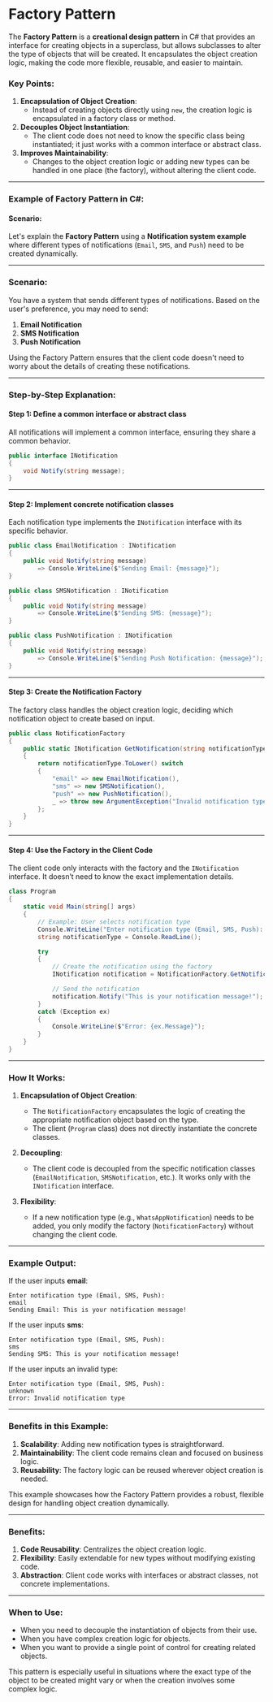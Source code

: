 # Factory Pattern

The **Factory Pattern** is a **creational design pattern** in C# that provides an interface for creating objects in a superclass, but allows subclasses to alter the type of objects that will be created. It encapsulates the object creation logic, making the code more flexible, reusable, and easier to maintain.

### Key Points:
1. **Encapsulation of Object Creation**:
   - Instead of creating objects directly using `new`, the creation logic is encapsulated in a factory class or method.
2. **Decouples Object Instantiation**:
   - The client code does not need to know the specific class being instantiated; it just works with a common interface or abstract class.
3. **Improves Maintainability**:
   - Changes to the object creation logic or adding new types can be handled in one place (the factory), without altering the client code.

---

### Example of Factory Pattern in C#:

#### Scenario:
Let's explain the **Factory Pattern** using a **Notification system example** where different types of notifications (`Email`, `SMS`, and `Push`) need to be created dynamically.

---

### Scenario:
You have a system that sends different types of notifications. Based on the user's preference, you may need to send:
1. **Email Notification**
2. **SMS Notification**
3. **Push Notification**

Using the Factory Pattern ensures that the client code doesn't need to worry about the details of creating these notifications.

---

### Step-by-Step Explanation:

#### Step 1: Define a common interface or abstract class
All notifications will implement a common interface, ensuring they share a common behavior.

```csharp
public interface INotification
{
    void Notify(string message);
}
```

---

#### Step 2: Implement concrete notification classes
Each notification type implements the `INotification` interface with its specific behavior.

```csharp
public class EmailNotification : INotification
{
    public void Notify(string message) 
        => Console.WriteLine($"Sending Email: {message}");
}

public class SMSNotification : INotification
{
    public void Notify(string message) 
        => Console.WriteLine($"Sending SMS: {message}");
}

public class PushNotification : INotification
{
    public void Notify(string message) 
        => Console.WriteLine($"Sending Push Notification: {message}");
}
```

---

#### Step 3: Create the Notification Factory
The factory class handles the object creation logic, deciding which notification object to create based on input.

```csharp
public class NotificationFactory
{
    public static INotification GetNotification(string notificationType)
    {
        return notificationType.ToLower() switch
        {
            "email" => new EmailNotification(),
            "sms" => new SMSNotification(),
            "push" => new PushNotification(),
            _ => throw new ArgumentException("Invalid notification type")
        };
    }
}
```

---

#### Step 4: Use the Factory in the Client Code
The client code only interacts with the factory and the `INotification` interface. It doesn’t need to know the exact implementation details.

```csharp
class Program
{
    static void Main(string[] args)
    {
        // Example: User selects notification type
        Console.WriteLine("Enter notification type (Email, SMS, Push): ");
        string notificationType = Console.ReadLine();

        try
        {
            // Create the notification using the factory
            INotification notification = NotificationFactory.GetNotification(notificationType);

            // Send the notification
            notification.Notify("This is your notification message!");
        }
        catch (Exception ex)
        {
            Console.WriteLine($"Error: {ex.Message}");
        }
    }
}
```

---

### How It Works:

1. **Encapsulation of Object Creation**:
   - The `NotificationFactory` encapsulates the logic of creating the appropriate notification object based on the type.
   - The client (`Program` class) does not directly instantiate the concrete classes.

2. **Decoupling**:
   - The client code is decoupled from the specific notification classes (`EmailNotification`, `SMSNotification`, etc.). It works only with the `INotification` interface.

3. **Flexibility**:
   - If a new notification type (e.g., `WhatsAppNotification`) needs to be added, you only modify the factory (`NotificationFactory`) without changing the client code.

---

### Example Output:
If the user inputs **email**:
```
Enter notification type (Email, SMS, Push): 
email
Sending Email: This is your notification message!
```

If the user inputs **sms**:
```
Enter notification type (Email, SMS, Push): 
sms
Sending SMS: This is your notification message!
```

If the user inputs an invalid type:
```
Enter notification type (Email, SMS, Push): 
unknown
Error: Invalid notification type
```

---

### Benefits in this Example:
1. **Scalability**: Adding new notification types is straightforward.
2. **Maintainability**: The client code remains clean and focused on business logic.
3. **Reusability**: The factory logic can be reused wherever object creation is needed. 

This example showcases how the Factory Pattern provides a robust, flexible design for handling object creation dynamically.

---

### Benefits:
1. **Code Reusability**: Centralizes the object creation logic.
2. **Flexibility**: Easily extendable for new types without modifying existing code.
3. **Abstraction**: Client code works with interfaces or abstract classes, not concrete implementations.

---

### When to Use:
- When you need to decouple the instantiation of objects from their use.
- When you have complex creation logic for objects.
- When you want to provide a single point of control for creating related objects.

This pattern is especially useful in situations where the exact type of the object to be created might vary or when the creation involves some complex logic.